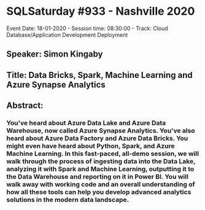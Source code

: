 # SQLSaturday #933 - Nashville 2020
Event Date: 18-01-2020 - Session time: 08:30:00 - Track: Cloud Database/Application Development  Deployment
## Speaker: Simon Kingaby
## Title: Data Bricks, Spark, Machine Learning and Azure Synapse Analytics
## Abstract:
### You've heard about Azure Data Lake and Azure Data Warehouse, now called Azure Synapse Analytics.  You've also heard about Azure Data Factory and Azure Data Bricks.  You might even have heard about Python, Spark, and Azure Machine Learning.  In this fast-paced, all-demo session, we will walk through the process of ingesting data into the Data Lake, analyzing it with Spark and Machine Learning, outputting it to the Data Warehouse and reporting on it in Power BI.  You will walk away with working code and an overall understanding of how all these tools can help you develop advanced analytics solutions in the modern data landscape.
